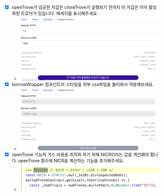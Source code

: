 - [x] openTrove가 성공한 지갑은 closeTrove가 실행되기 전까지 이 지갑은 이미 활성화된 트로브가 있습니다. 메세지를 표시해주세요.
    - ![mission_open_trove.png](mission_open_trove.png)
- [x] borrowWrapper 컴포넌트의 스타일을 외부 css파일을 불러와서 적용해보세요.
    - ![mission_css.png](mission_css.png)
- [x] openTrove 기능의 가스 비용을 최적화 하기 위해 NICR이라는 값을 계산해야 합니다. openTrove 함수에 NICR을 계산하는 기능을 추가해주세요.
    - ![mission_nicr.png](mission_nicr.png)